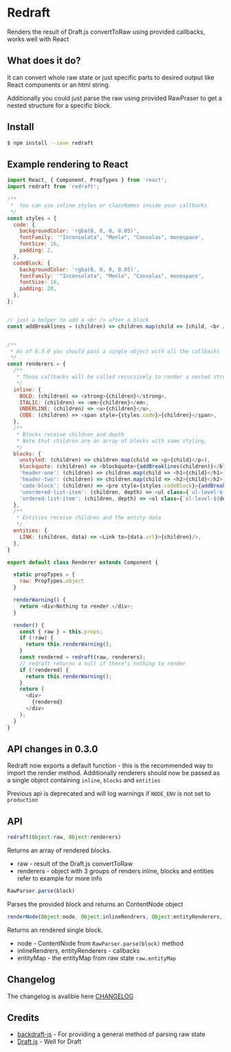 # Redraft
Renders the result of Draft.js convertToRaw using provided callbacks, works well with React

## What does it do?
It can convert whole raw state or just specific parts to desired output like React components or an html string.

Additionally you could just parse the raw using provided RawPraser to get a nested structure for a specific block.

## Install
``` sh
$ npm install --save redraft
```

## Example rendering to React
``` js
import React, { Component, PropTypes } from 'react';
import redraft from 'redraft';

/**
 *  You can use inline styles or classNames inside your callbacks
 */
const styles = {
  code: {
    backgroundColor: 'rgba(0, 0, 0, 0.05)',
    fontFamily: '"Inconsolata", "Menlo", "Consolas", monospace',
    fontSize: 16,
    padding: 2,
  },
  codeBlock: {
    backgroundColor: 'rgba(0, 0, 0, 0.05)',
    fontFamily: '"Inconsolata", "Menlo", "Consolas", monospace',
    fontSize: 16,
    padding: 20,
  },
};


// just a helper to add a <br /> after a block
const addBreaklines = (children) => children.map(child => [child, <br />]);


/**
 * As of 0.3.0 you should pass a single object with all the callbacks
 */
const renderers = {
  /**
   * Those callbacks will be called recursively to render a nested structure
   */
  inline: {
    BOLD: (children) => <strong>{children}</strong>,
    ITALIC: (children) => <em>{children}</em>,
    UNDERLINE: (children) => <u>{children}</u>,
    CODE: (children) => <span style={styles.code}>{children}</span>,
  },
  /**
   * Blocks receive children and depth
   * Note that children are an array of blocks with same styling,
   */
  blocks: {
    unstyled: (children) => children.map(child => <p>{child}</p>),
    blockquote: (children) => <blockquote>{addBreaklines(children)}</blockquote>,
    'header-one': (children) => children.map(child => <h1>{child}</h1>),
    'header-two': (children) => children.map(child => <h2>{child}</h2>),
    'code-block': (children) => <pre style={styles.codeBlock}>{addBreaklines(children)}</pre>,
    'unordered-list-item': (children, depth) => <ul class={`ul-level-${depth}`}>{children.map(child => <li>{child}</li>)}</ul>,
    'ordered-list-item': (children, depth) => <ol class={`ol-level-${depth}`}>{children.map(child => <li>{child}</li>)}</ol>,
  },
  /**
   * Entities receive children and the entity data
   */
  entities: {
    LINK: (children, data) => <Link to={data.url}>{children}/>,
  },
}

export default class Renderer extends Component {

  static propTypes = {
    raw: PropTypes.object
  }

  renderWarning() {
    return <div>Nothing to render.</div>;
  }

  render() {
    const { raw } = this.props;
    if (!raw) {
      return this.renderWarning();
    }
    const rendered = redraft(raw, renderers);
    // redraft returns a null if there's nothing to render
    if (!rendered) {
      return this.renderWarning();
    }
    return (
      <div>
        {rendered}
      </div>
    );
  }
}
```

## API changes in 0.3.0
Redraft now exports a default function - this is the recommended way to import the render method.
Additionally renderers should now be passed as a single object containing `inline`, `blocks` and `entities`

Previous api is deprecated and will log warnings if `NODE_ENV` is not set to `production`

## API
```js
redraft(Object:raw, Object:renderers)
```
Returns an array of rendered blocks.
- raw - result of the Draft.js convertToRaw
- renderers - object with 3 groups of renders inline, blocks and entities refer to example for more info

```js
RawParser.parse(block)
```
Parses the provided block and returns an ContentNode object

```js
renderNode(Object:node, Object:inlineRendrers, Object:entityRenderers, Object:entityMap)
```
Returns an rendered single block.
- node - ContentNode from `RawParser.parse(block)` method
- inlineRendrers, entityRenderers - callbacks
- entityMap - the entityMap from raw state `raw.entityMap`

## Changelog
The changelog is avalible here [CHANGELOG](CHANGELOG.md)


## Credits
- [backdraft-js](https://github.com/evanc/backdraft-js) - For providing a general method of parsing raw state
- [Draft.js](https://facebook.github.io/draft-js) - Well for Draft
